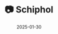 ---
title: '📷 Schiphol'
date: '2025-01-30'
image: 'https://cdn.diblasio.social/static/photos/2025/20250130_112959.jpg'
alt_text: "A busy airport terminal with travelers and directional signs."
tags:
  - "#Photography"
  - "#Airport"
  - "#Travel"
  - "#PublicSpace"
  - "#UrbanPhotography"
  - "#FujifilmXT20"
  - "#Escalator"
  - "#TravelPhotography"
  - "#Netherlands"
  - "#Schiphol"
description: ''
created_date: '2025-01-30'
location: "Unknown location"
exif_data: "FUJIFILM X-T20 XF27mmF2.8 (1/90 | f/5.6 | ISO 6400)"
draft: false
---